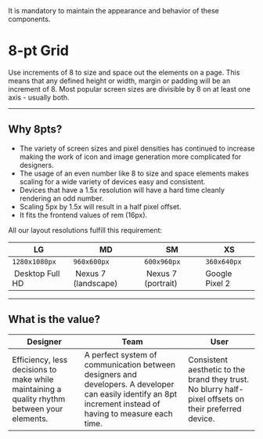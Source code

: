 <AlertWarning alertHeadline="Not modifiable">
It is mandatory to maintain the appearance and behavior of these components.
</AlertWarning>

# 8-pt Grid

Use increments of 8 to size and space out the elements on a page. This means that any defined height or width, margin or padding will be an increment of 8. Most popular screen sizes are divisible by 8 on at least one axis - usually both.

---

## Why 8pts?

- The variety of screen sizes and pixel densities has continued to increase making the work of icon and image generation more complicated for designers.
- The usage of an even number like 8 to size and space elements makes scaling for a wide variety of devices easy and consistent.
- Devices that have a 1.5x resolution will have a hard time cleanly rendering an odd number.
- Scaling 5px by 1.5x will result in a half pixel offset.
- It fits the frontend values of rem (16px).

All our layout resolutions fulfill this requirement:

| LG | MD | SM | XS |
|---|---|---|---|
| `1280x1080px` | `960x600px` | `600x960px` | `360x640px` |
| Desktop Full HD | Nexus 7 (landscape) | Nexus 7 (portrait) | Google Pixel 2 |

---

## What is the value?

| Designer | Team | User |
|---|---|---|
| Efficiency, less decisions to make while maintaining a quality rhythm between your elements.| A perfect system of communication between designers and developers. A developer can easily identify an 8pt increment instead of having to measure each time. | Consistent aesthetic to the brand they trust. No blurry half-pixel offsets on their preferred device. |
